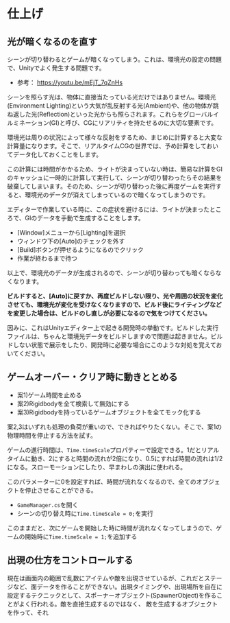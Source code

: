 # 仕上げ

## 光が暗くなるのを直す
シーンが切り替わるとゲームが暗くなってしまう。これは、環境光の設定の問題で、Unityでよく発生する問題です。

- 参考： https://youtu.be/mEjT_7qZnHs

シーンを照らす光は、物体に直接当たっている光だけではありません。環境光(Environment Lighting)という大気が乱反射する光(Ambient)や、他の物体が跳ね返した光(Reflection)といった光からも照らされます。これらをグローバルイルミネーション(GI)と呼び、CGにリアリティを持たせるのに大切な要素です。

環境光は周りの状況によって様々な反射をするため、まじめに計算すると大変な計算量になります。そこで、リアルタイムCGの世界では、予め計算をしておいてデータ化しておくことをします。

この計算には時間がかかるため、ライトが決まっていない時は、簡易な計算をGIのキャッシュに一時的に計算して実行して、シーンが切り替わったらその結果を破棄してしまいます。そのため、シーンが切り替わった後に再度ゲームを実行すると、環境光のデータが消えてしまっているので暗くなってしまうのです。

エディターで作業している時に、この症状を避けるには、ライトが決まったところで、GIのデータを手動で生成することをします。

- [Window]メニューから[Lighting]を選択
- ウィンドウ下の[Auto]のチェックを外す
- [Build]ボタンが押せるようになるのでクリック
- 作業が終わるまで待つ

以上で、環境光のデータが生成されるので、シーンが切り替わっても暗くならなくなります。

<b>ビルドすると、[Auto]に戻すか、再度ビルドしない限り、光や周囲の状況を変化させても、環境光が変化を受けなくなりますので、ビルド後にライティングなどを変更した場合は、ビルドのし直しが必要になるので気をつけてください。</b>

因みに、これはUnityエディター上で起きる開発時の挙動です。ビルドした実行ファイルは、ちゃんと環境光データをビルドしますので問題は起きません。ビルドしない状態で展示をしたり、開発時に必要な場合にこのような対処を覚えておいてください。

## ゲームオーバー・クリア時に動きととめる
- 案1)ゲーム時間を止める
- 案2)Rigidbodyを全て検索して無効にする
- 案3)Rigidbodyを持っているゲームオブジェクトを全てモック化する

案2,3はいずれも処理の負荷が重いので、できればやりたくない。そこで、案1の物理時間を停止する方法を試す。

ゲームの進行時間は、`Time.timeScale`プロパティーで設定できる。1だとリアルタイムに動き、2にすると時間の流れが2倍になり、0.5にすれば時間の流れは1/2になる。スローモーションにしたり、早まわしの演出に使われる。

このパラメーターに0を設定すれば、時間が流れなくなるので、全てのオブジェクトを停止させることができる。

- `GameManager.cs`を開く
- シーンの切り替え時に`Time.timeScale = 0;`を実行

このままだと、次にゲームを開始した時に時間が流れなくなってしまうので、ゲームの開始時に`Time.timeScale = 1;`を追加する

## 出現の仕方をコントロールする
現在は画面内の範囲で乱数にアイテムや敵を出現させているが、これだとステージなど、面データを作ることができない。出現タイミングや、出現場所を自在に設定するテクニックとして、スポーナーオブジェクト(SpawnerObject)を作ることがよく行われる。敵を直接生成するのではなく、
敵を生成するオブジェクトを作って、それ












